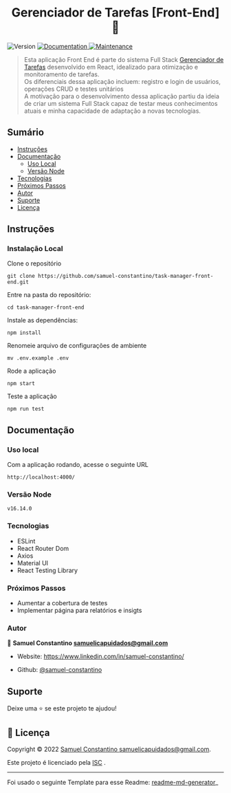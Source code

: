 

<h1 align="center">Gerenciador de Tarefas [Front-End] 👋</h1>

<p>
  <img  alt="Version"  src="https://img.shields.io/badge/version-1.0.0-blue.svg?cacheSeconds=2592000"  />
	
  <a  href="https://github.com/samuel-constantino/task-manager-back-end#readme"  target="_blank">
    <img  alt="Documentation"  src="https://img.shields.io/badge/documentation-yes-brightgreen.svg"  />
  </a>
	
  <a  href="https://github.com/samuel-constantino/task-manager-back-end/graphs/commit-activity"  target="_blank">
    <img  alt="Maintenance"  src="https://img.shields.io/badge/Maintained%3F-yes-green.svg"  />
  </a>
</p>


> Esta aplicação Front End é parte do sistema Full Stack [Gerenciador de Tarefas](https://github.com/samuel-constantino/task-manager) desenvolvido em React, idealizado para otimização e monitoramento de tarefas. </br>
> Os diferenciais dessa aplicação incluem: registro e login de usuários, operações CRUD e testes unitários</br>
> A motivação para o desenvolvimento dessa aplicação partiu da ideia de criar um sistema Full Stack capaz de testar meus conhecimentos atuais e minha capacidade de adaptação a novas tecnologias.
  
## Sumário

- [Instruções](#instruções)
- [Documentação](#documentação)
	- [Uso Local](#uso-local)
	- [Versão Node](#versão-node)
- [Tecnologias](#tecnologias)
- [Próximos Passos](#próximos-passos)
- [Autor](#autor)
- [Suporte](#suporte)
- [Licença](#-licença)

## Instruções

### Instalação Local

Clone o repositório
  
```
git clone https://github.com/samuel-constantino/task-manager-front-end.git
```

Entre na pasta do repositório:

```
cd task-manager-front-end
```

Instale as dependências:

```
npm install
```

Renomeie arquivo de configurações de ambiente
```
mv .env.example .env
```

Rode a aplicação

```
npm start
```
  
Teste a aplicação
 
```
npm run test
```

## Documentação

### Uso local

Com a aplicação rodando, acesse o seguinte URL

```
http://localhost:4000/
```

### Versão Node

```
v16.14.0
```

### Tecnologias

- ESLint
- React Router Dom
- Axios
- Material UI
- React Testing Library

### Próximos Passos

- Aumentar a cobertura de testes
- Implementar página para relatórios e insigts

### Autor

👤 **Samuel Constantino <samuelicapuidados@gmail.com>**

* Website: https://www.linkedin.com/in/samuel-constantino/

* Github: [@samuel-constantino](https://github.com/samuel-constantino)
  

## Suporte

Deixe uma ⭐️ se este projeto te ajudou!

## 📝 Licença

Copyright © 2022 [Samuel Constantino <samuelicapuidados@gmail.com>](https://github.com/samuel-constantino).<br  />

Este projeto é licenciado pela [ISC](https://github.com/samuel-constantino/task-manager-front-end/blob/master/LICENSE) .

***

Foi usado o seguinte Template para esse Readme: [readme-md-generator](https://github.com/kefranabg/readme-md-generator)_
